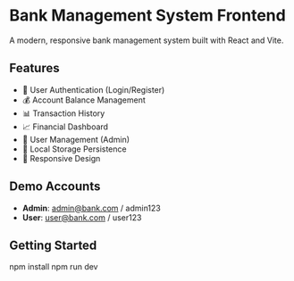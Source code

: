 # Bank Management System Frontend

A modern, responsive bank management system built with React and Vite.

## Features

- 🔐 User Authentication (Login/Register)
- 💰 Account Balance Management
- 📊 Transaction History
- 📈 Financial Dashboard
- 👥 User Management (Admin)
- 💾 Local Storage Persistence
- 📱 Responsive Design

## Demo Accounts

- **Admin**: admin@bank.com / admin123
- **User**: user@bank.com / user123

## Getting Started

npm install
npm run dev
